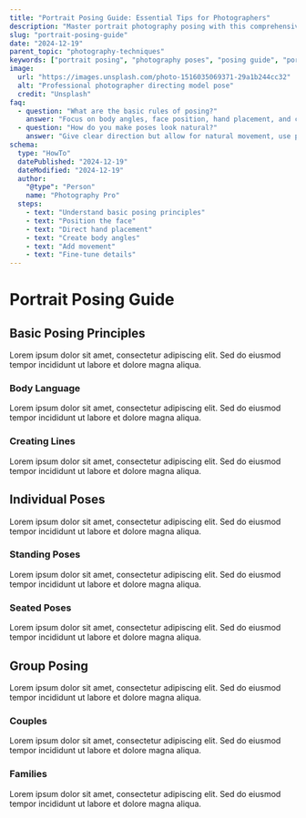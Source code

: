 ```yaml
---
title: "Portrait Posing Guide: Essential Tips for Photographers"
description: "Master portrait photography posing with this comprehensive guide covering individual, couple, and group poses, plus communication techniques."
slug: "portrait-posing-guide"
date: "2024-12-19"
parent_topic: "photography-techniques"
keywords: ["portrait posing", "photography poses", "posing guide", "portrait photography", "posing techniques"]
image:
  url: "https://images.unsplash.com/photo-1516035069371-29a1b244cc32"
  alt: "Professional photographer directing model pose"
  credit: "Unsplash"
faq:
  - question: "What are the basic rules of posing?"
    answer: "Focus on body angles, face position, hand placement, and creating triangular compositions. Avoid straight-on poses and flat angles."
  - question: "How do you make poses look natural?"
    answer: "Give clear direction but allow for natural movement, use prompts instead of strict poses, and focus on client comfort."
schema:
  type: "HowTo"
  datePublished: "2024-12-19"
  dateModified: "2024-12-19"
  author:
    "@type": "Person"
    name: "Photography Pro"
  steps:
    - text: "Understand basic posing principles"
    - text: "Position the face"
    - text: "Direct hand placement"
    - text: "Create body angles"
    - text: "Add movement"
    - text: "Fine-tune details"
---
```


# Portrait Posing Guide

## Basic Posing Principles

Lorem ipsum dolor sit amet, consectetur adipiscing elit. Sed do eiusmod tempor incididunt ut labore et dolore magna aliqua.

### Body Language

Lorem ipsum dolor sit amet, consectetur adipiscing elit. Sed do eiusmod tempor incididunt ut labore et dolore magna aliqua.

### Creating Lines

Lorem ipsum dolor sit amet, consectetur adipiscing elit. Sed do eiusmod tempor incididunt ut labore et dolore magna aliqua.

## Individual Poses

Lorem ipsum dolor sit amet, consectetur adipiscing elit. Sed do eiusmod tempor incididunt ut labore et dolore magna aliqua.

### Standing Poses

Lorem ipsum dolor sit amet, consectetur adipiscing elit. Sed do eiusmod tempor incididunt ut labore et dolore magna aliqua.

### Seated Poses

Lorem ipsum dolor sit amet, consectetur adipiscing elit. Sed do eiusmod tempor incididunt ut labore et dolore magna aliqua.

## Group Posing

Lorem ipsum dolor sit amet, consectetur adipiscing elit. Sed do eiusmod tempor incididunt ut labore et dolore magna aliqua.

### Couples

Lorem ipsum dolor sit amet, consectetur adipiscing elit. Sed do eiusmod tempor incididunt ut labore et dolore magna aliqua.

### Families

Lorem ipsum dolor sit amet, consectetur adipiscing elit. Sed do eiusmod tempor incididunt ut labore et dolore magna aliqua.
